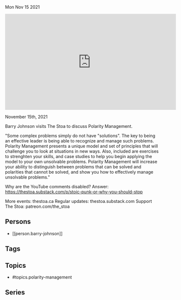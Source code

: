 



Mon Nov 15 2021

<iframe width="560" height="315" src="https://www.youtube.com/embed/WfRcwweWxtQ" title="​Polarity Management w/ Barry Johnson" frameborder="0" allow="accelerometer; autoplay; clipboard-write; encrypted-media; gyroscope; picture-in-picture" allowfullscreen ></iframe>

November 15th, 2021

Barry Johnson visits The Stoa to discuss Polarity Management.

"Some complex problems simply do not have "solutions". The key to being an effective leader is being able to recognize and manage such problems. Polarity Management presents a unique model and set of principles that will challenge you to look at situations in new ways. Also, included are exercises to strenghten your skills, and case studies to help you begin applying the model to your own unsolvable problems. Polarity Management will increase your ability to distinguish between problems that can be solved and polarities that cannot be solved, and show you how to effectively manage unsolvable problems."

Why are the YouTube comments disabled? Answer: https://thestoa.substack.com/p/stoic-punk-or-why-you-should-stop

More events: thestoa.ca
Regular updates: thestoa.substack.com
Support The Stoa: patreon.com/the_stoa

## Persons

- [[person.barry-johnson]]

## Tags



## Topics

- #topics.polarity-management

## Series



